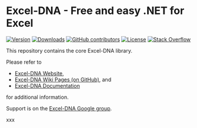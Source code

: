 # Excel-DNA - Free and easy .NET for Excel


[![Version](https://img.shields.io/nuget/vpre/ExcelDna.AddIn.svg)](https://www.nuget.org/packages/ExcelDna.AddIn)
[![Downloads](https://img.shields.io/nuget/dt/ExcelDna.AddIn.svg)](https://www.nuget.org/packages/ExcelDna.AddIn)
[![GitHub contributors](https://img.shields.io/github/contributors/Excel-DNA/ExcelDna.svg)](https://github.com/Excel-DNA/ExcelDna/graphs/contributors)
[![License](https://img.shields.io/github/license/Excel-DNA/ExcelDna.svg)](https://github.com/Excel-DNA/ExcelDna/blob/master/LICENSE.txt)
[![Stack Overflow](https://img.shields.io/badge/stack%20overflow-excel--dna-orange.svg)](http://stackoverflow.com/questions/tagged/excel-dna)

This repository contains the core Excel-DNA library.

Please refer to
* [Excel-DNA Website](http://excel-dna.net), 
* [Excel-DNA Wiki Pages (on GitHub)](https://github.com/Excel-DNA/ExcelDna/wiki), and 
* [Excel-DNA Documentation](https://excel-dna.net/docs/introduction)

for additional information.

Support is on the [Excel-DNA Google group](https://groups.google.com/forum/#!forum/exceldna).

xxx

